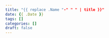 ```yaml
---
title: "{{ replace .Name "-" " " | title }}"
date: {{ .Date }}
tags: []
categories: []
draft: false
---
```

